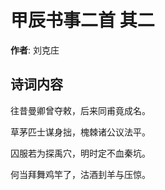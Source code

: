 # 甲辰书事二首  其二

**作者**: 刘克庄

## 诗词内容

往昔曼卿曾夺敕，后来同甫竟成名。

草茅匹士谋身拙，槐棘诸公议法平。

囚服若为探禹穴，明时定不血秦坑。

何当拜舞鸡竿了，沽酒刲羊与压惊。

